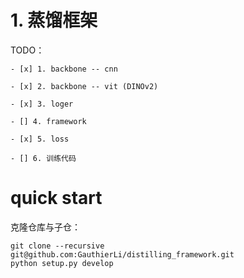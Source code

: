 # 1. 蒸馏框架
TODO： 

    - [x] 1. backbone -- cnn

    - [x] 2. backbone -- vit (DINOv2)

    - [x] 3. loger

    - [] 4. framework

    - [x] 5. loss 

    - [] 6. 训练代码

# quick start 
克隆仓库与子仓：
```
git clone --recursive git@github.com:GauthierLi/distilling_framework.git 
python setup.py develop
```
